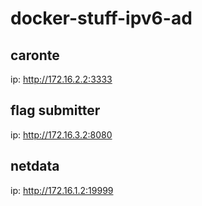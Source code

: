 # docker-stuff-ipv6-ad

## caronte

ip: http://172.16.2.2:3333

## flag submitter

ip: http://172.16.3.2:8080


## netdata

ip: http://172.16.1.2:19999
